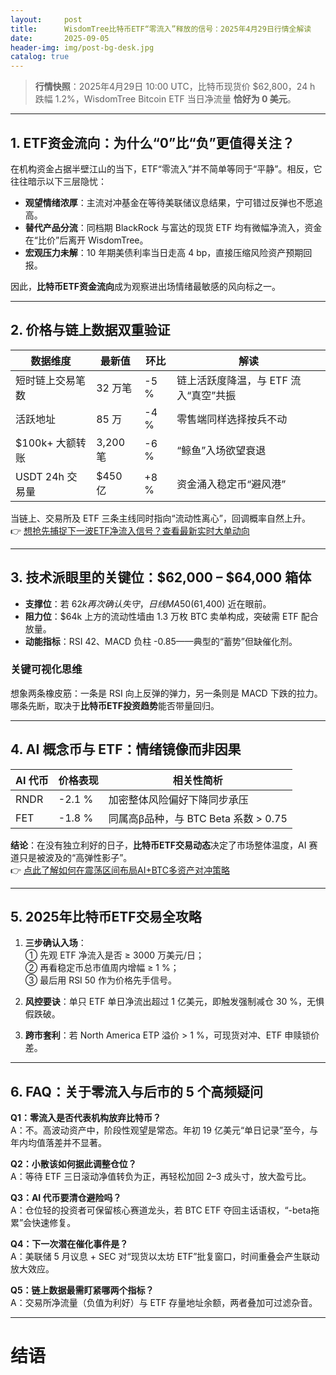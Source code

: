 ```yaml
---
layout:     post
title:      WisdomTree比特币ETF“零流入”释放的信号：2025年4月29日行情全解读
date:       2025-09-05
header-img: img/post-bg-desk.jpg
catalog: true
---
```


> **行情快照**：2025年4月29日 10:00 UTC，比特币现货价 $62,800，24 h 跌幅 1.2%，WisdomTree Bitcoin ETF 当日净流量 **恰好为 0 美元**。

---

## 1. ETF资金流向：为什么“0”比“负”更值得关注？

在机构资金占据半壁江山的当下，ETF“零流入”并不简单等同于“平静”。相反，它往往暗示以下三层隐忧：

- **观望情绪浓厚**：主流对冲基金在等待美联储议息结果，宁可错过反弹也不愿追高。  
- **替代产品分流**：同档期 BlackRock 与富达的现货 ETF 均有微幅净流入，资金在“比价”后离开 WisdomTree。  
- **宏观压力未解**：10 年期美债利率当日走高 4 bp，直接压缩风险资产预期回报。

因此，**比特币ETF资金流向**成为观察进出场情绪最敏感的风向标之一。

---

## 2. 价格与链上数据双重验证

| 数据维度 | 最新值 | 环比 | 解读 |
|---|---|---|---|
| 短时链上交易笔数 | 32 万笔 | -5 % | 链上活跃度降温，与 ETF 流入“真空”共振 |
| 活跃地址 | 85 万 | -4 % | 零售端同样选择按兵不动 |
| $100k+ 大额转账 | 3,200 笔 | -6 % | “鲸鱼”入场欲望衰退 |
| USDT 24h 交易量 | $450 亿 | +8 % | 资金涌入稳定币“避风港” |

当链上、交易所及 ETF 三条主线同时指向“流动性离心”，回调概率自然上升。  
👉 [想抢先捕捉下一波ETF净流入信号？查看最新实时大单动向](https://okxdog.com/)

---

## 3. 技术派眼里的关键位：$62,000 – $64,000 箱体

- **支撑位**：若 $62k 再次确认失守，日线 MA50 ($61,400) 近在眼前。  
- **阻力位**：$64k 上方的流动性墙由 1.3 万枚 BTC 卖单构成，突破需 ETF 配合放量。  
- **动能指标**：RSI 42、MACD 负柱 -0.85——典型的“蓄势”但缺催化剂。

### 关键可视化思维
想象两条橡皮筋：一条是 RSI 向上反弹的弹力，另一条则是 MACD 下跌的拉力。哪条先断，取决于**比特币ETF投资趋势**能否带量回归。

---

## 4. AI 概念币与 ETF：情绪镜像而非因果

| AI 代币 | 价格表现 | 相关性简析 |
|---|---|---|
| RNDR | -2.1 % | 加密整体风险偏好下降同步承压 |
| FET | -1.8 % | 同属高β品种，与 BTC Beta 系数 > 0.75 |

**结论**：在没有独立利好的日子，**比特币ETF交易动态**决定了市场整体温度，AI 赛道只是被波及的“高弹性影子”。  
👉 [点此了解如何在震荡区间布局AI+BTC多资产对冲策略](https://okxdog.com/)

---

## 5. 2025年比特币ETF交易全攻略

1. **三步确认入场**：  
   ① 先观 ETF 净流入是否 ≥ 3000 万美元/日；  
   ② 再看稳定币总市值周内增幅 ≥ 1 %；  
   ③ 最后用 RSI 50 作为价格先手信号。

2. **风控要诀**：单只 ETF 单日净流出超过 1 亿美元，即触发强制减仓 30 %，无惧假跌破。

3. **跨市套利**：若 North America ETP 溢价 > 1 %，可现货对冲、ETF 申赎锁价差。

---

## 6. FAQ：关于零流入与后市的 5 个高频疑问

**Q1：零流入是否代表机构放弃比特币？**  
A：不。高波动资产中，阶段性观望是常态。年初 19 亿美元“单日记录”至今，与年内均值落差并不显著。

**Q2：小散该如何据此调整仓位？**  
A：等待 ETF 三日滚动净值转负为正，再轻松加回 2–3 成头寸，放大盈亏比。

**Q3：AI 代币要清仓避险吗？**  
A：仓位轻的投资者可保留核心赛道龙头，若 BTC ETF 夺回主话语权，“-beta拖累”会快速修复。

**Q4：下一次潜在催化事件是？**  
A：美联储 5 月议息 + SEC 对“现货以太坊 ETF”批复窗口，时间重叠会产生联动放大效应。

**Q5：链上数据最需盯紧哪两个指标？**  
A：交易所净流量（负值为利好）与 ETF 存量地址余额，两者叠加可过滤杂音。

---

# 结语